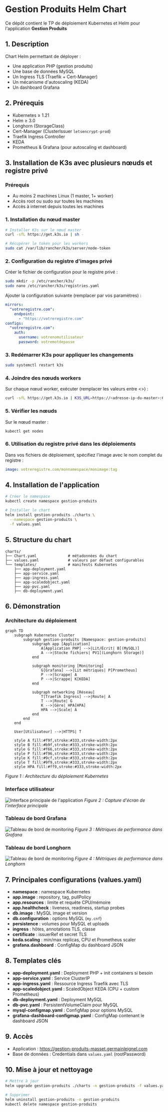 # Gestion Produits Helm Chart

Ce dépôt contient le TP de déploiement Kubernetes et Helm pour l'application **Gestion Produits**

## 1. Description
Chart Helm permettant de déployer :
- Une application PHP (gestion produits)
- Une base de données MySQL
- Un Ingress TLS (Traefik + Cert-Manager)
- Un mécanisme d'autoscaling (KEDA)
- Un dashboard Grafana

## 2. Prérequis
- Kubernetes ≥ 1.21
- Helm ≥ 3.0
- Longhorn (StorageClass)
- Cert-Manager (ClusterIssuer `letsencrypt-prod`)
- Traefik Ingress Controller
- KEDA
- Prometheus & Grafana (pour autoscaling et dashboard)

## 3. Installation de K3s avec plusieurs nœuds et registre privé

### Prérequis
- Au moins 2 machines Linux (1 master, 1+ worker)
- Accès root ou sudo sur toutes les machines
- Accès à internet depuis toutes les machines

### 1. Installation du nœud master

```bash
# Installer K3s sur le nœud master
curl -sfL https://get.k3s.io | sh -

# Récupérer le token pour les workers
sudo cat /var/lib/rancher/k3s/server/node-token
```

### 2. Configuration du registre d'images privé

Créer le fichier de configuration pour le registre privé :

```bash
sudo mkdir -p /etc/rancher/k3s/
sudo nano /etc/rancher/k3s/registries.yaml
```

Ajouter la configuration suivante (remplacer par vos paramètres) :

```yaml
mirrors:
  "votreregistre.com":
    endpoint:
      - "https://votreregistre.com"
configs:
  "votreregistre.com":
    auth:
      username: votrenomutilisateur
      password: votremotdepasse
```

### 3. Redémarrer K3s pour appliquer les changements

```bash
sudo systemctl restart k3s
```

### 4. Joindre des nœuds workers

Sur chaque nœud worker, exécuter (remplacer les valeurs entre <>) :

```bash
curl -sfL https://get.k3s.io | K3S_URL=https://<adresse-ip-du-master>:6443 K3S_TOKEN=<token-du-master> sh -
```

### 5. Vérifier les nœuds

Sur le nœud master :

```bash
kubectl get nodes
```

### 6. Utilisation du registre privé dans les déploiements

Dans vos fichiers de déploiement, spécifiez l'image avec le nom complet du registre :

```yaml
image: votreregistre.com/monnamespace/monimage:tag
```

## 4. Installation de l'application
```bash
# Créer le namespace
kubectl create namespace gestion-produits

# Installer le chart
helm install gestion-produits ./charts \
  --namespace gestion-produits \
  -f values.yaml
```

## 5. Structure du chart
```
charts/
├── Chart.yaml              # métadonnées du chart
├── values.yaml             # valeurs par défaut configurables
└── templates/              # manifests Kubernetes
    ├── app-deployment.yaml
    ├── app-service.yaml
    ├── app-ingress.yaml
    ├── app-scaledobject.yaml
    ├── app-pvc.yaml
    ├── db-deployment.yaml
```

## 6. Démonstration

### Architecture du déploiement

```mermaid
graph TD
    subgraph Kubernetes Cluster
        subgraph gestion-produits [Namespace: gestion-produits]
            subgraph app [Application]
                A[Application PHP] -->|Lit/Écrit| B[(MySQL)]
                A -->|Stocke fichiers| PV1[(Longhorn Storage)]
            end
            
            subgraph monitoring [Monitoring]
                G[Grafana] -->|Lit métriques| P[Prometheus]
                P -->|Scrappe| A
                P -->|Scrappe| K[KEDA]
            end
            
            subgraph networking [Réseau]
                T[Traefik Ingress] -->|Route| A
                T -->|Route| G
                K -->|Gère| HPA[HPA]
                HPA -->|Scale| A
            end
        end
    end
    
    User[Utilisateur] -->|HTTPS| T
    
    style A fill:#f9f,stroke:#333,stroke-width:2px
    style B fill:#b9f,stroke:#333,stroke-width:2px
    style G fill:#f66,stroke:#333,stroke-width:2px
    style P fill:#f96,stroke:#333,stroke-width:2px
    style K fill:#9cf,stroke:#333,stroke-width:2px
    style T fill:#9f9,stroke:#333,stroke-width:2px
    style HPA fill:#ff9,stroke:#333,stroke-width:2px
```

*Figure 1 : Architecture du déploiement Kubernetes*

### Interface utilisateur
![Interface principale de l'application](img/dashboard.png)
*Figure 2 : Capture d'écran de l'interface principale*

### Tableau de bord Grafana
![Tableau de bord de monitoring](img/grafana.png)
*Figure 3 : Métriques de performance dans Grafana*

### Tableau de bord Longhorn
![Tableau de bord de monitoring](img/longhorn.png)
*Figure 4 : Métriques de performance dans Longhorn*

## 7. Principales configurations (values.yaml)
- **namespace** : namespace Kubernetes
- **app.image** : repository, tag, pullPolicy
- **app.resources** : limite et requête CPU/mémoire
- **app.healthcheck** : liveness, readiness, startup probes
- **db.image** : MySQL image et version
- **db.configuration** : options MySQL (`my.cnf`)
- **persistence** : volumes pour MySQL et uploads
- **ingress** : hôtes, annotations TLS, classe
- **certificate** : issuerRef et secret TLS
- **keda.scaling** : min/max replicas, CPU et Prometheus scaler
- **grafana.dashboard** : ConfigMap du dashboard JSON

## 8. Templates clés
- **app-deployment.yaml** : Deployment PHP + init containers si besoin
- **app-service.yaml** : Service ClusterIP
- **app-ingress.yaml** : Ressource Ingress Traefik avec TLS
- **app-scaledobject.yaml** : ScaledObject KEDA (CPU + custom Prometheus)
- **db-deployment.yaml** : Deployment MySQL
- **db-pvc.yaml** : PersistentVolumeClaim pour MySQL
- **mysql-configmap.yaml** : ConfigMap pour options MySQL
- **grafana-dashboard-configmap.yaml** : ConfigMap contenant le dashboard JSON

## 9. Accès
- Application : https://gestion-produits-masset.germainleignel.com
- Base de données : Credentials dans `values.yaml` (rootPassword)

## 10. Mise à jour et nettoyage
```bash
# Mettre à jour
helm upgrade gestion-produits ./charts -n gestion-produits -f values.yaml

# Supprimer
helm uninstall gestion-produits -n gestion-produits
kubectl delete namespace gestion-produits
```
